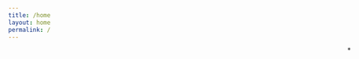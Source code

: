 ```yaml
---
title: /home
layout: home
permalink: /
---
```


<marquee direction="down" width="700" height="12" behavior="alternate">
  <marquee behavior="alternate">
    *
  </marquee>
</marquee>
